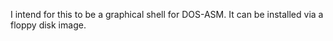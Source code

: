 I intend for this to be a graphical shell for DOS-ASM. It can be installed via a floppy disk image.
